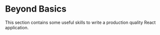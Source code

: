 # Beyond Basics

This section contains some useful skills to write a production quality React application.

